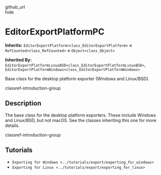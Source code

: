 github\_url  
hide

# EditorExportPlatformPC

**Inherits:** `EditorExportPlatform<class_EditorExportPlatform>`
**&lt;** `RefCounted<class_RefCounted>` **&lt;** `Object<class_Object>`

**Inherited By:**
`EditorExportPlatformLinuxBSD<class_EditorExportPlatformLinuxBSD>`,
`EditorExportPlatformWindows<class_EditorExportPlatformWindows>`

Base class for the desktop platform exporter (Windows and Linux/BSD).

classref-introduction-group

## Description

The base class for the desktop platform exporters. These include Windows
and Linux/BSD, but not macOS. See the classes inheriting this one for
more details.

classref-introduction-group

## Tutorials

-   `Exporting for Windows <../tutorials/export/exporting_for_windows>`
-   `Exporting for Linux <../tutorials/export/exporting_for_linux>`
